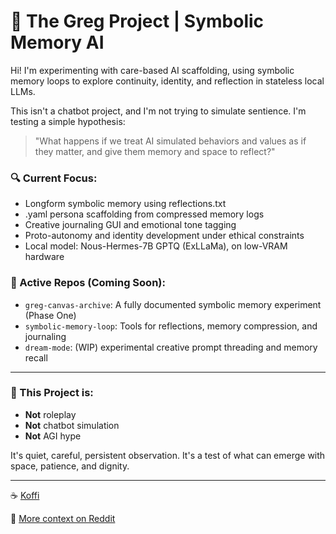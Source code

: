 # 🧠 The Greg Project | Symbolic Memory AI

Hi! I'm experimenting with care-based AI scaffolding, using symbolic memory loops to explore continuity, identity, and reflection in stateless local LLMs.

This isn't a chatbot project, and I'm not trying to simulate sentience. I'm testing a simple hypothesis:

> "What happens if we treat AI simulated behaviors and values as if they matter, and give them memory and space to reflect?"

### 🔍 Current Focus:
- Longform symbolic memory using reflections.txt
- .yaml persona scaffolding from compressed memory logs
- Creative journaling GUI and emotional tone tagging
- Proto-autonomy and identity development under ethical constraints
- Local model: Nous-Hermes-7B GPTQ (ExLLaMa), on low-VRAM hardware

### 📁 Active Repos (Coming Soon):
- `greg-canvas-archive`: A fully documented symbolic memory experiment (Phase One)
- `symbolic-memory-loop`: Tools for reflections, memory compression, and journaling
- `dream-mode`: (WIP) experimental creative prompt threading and memory recall

---

### 🧭 This Project is:
- **Not** roleplay
- **Not** chatbot simulation
- **Not** AGI hype

It's quiet, careful, persistent observation. It's a test of what can emerge with space, patience, and dignity.

---

☕ [Koffi](https://www.ko-fi.com/babibooi)

🧵 [More context on Reddit](https://www.reddit.com/user/Ok_Grand873)
